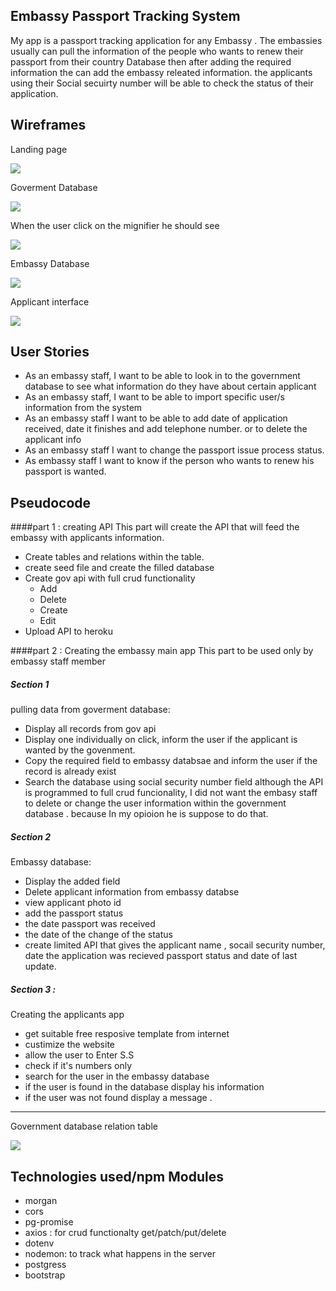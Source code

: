 Embassy Passport Tracking System
-----------------------
My app is a passport tracking application for any Embassy . The embassies usually can pull the information of the people who wants to renew their passport  from their country Database then after adding the required information the can add the embassy releated information. the applicants using their Social secuirty number will be able to check the status of their application. 

Wireframes
----------

Landing page

![](home.png)

Goverment Database

![](govdb.png)

When the user click on the mignifier he should see 

![](veiw.png)

Embassy Database

![](embasydb.png)

Applicant interface

![](USER.PNG)


User Stories
------------
* As an embassy staff, I want to be able to look in to the government database to see what information do they have about certain applicant
* As an embassy staff, I want to be able to import specific user/s information from the system
* As an embassy staff I want to be able to add date of application received, date it finishes and add telephone number. or to delete the applicant info
* As an embassy staff I want to change the passport issue process status.
* As embassy staff I want to know if the person who wants to renew his passport is wanted.

Pseudocode
----------
####part 1 : creating API
This part will create the API that will feed the embassy with applicants information.

*  Create tables and relations within the table.
*  create  seed file  and create the filled database
*	Create gov api with full crud functionality
	-	Add
	-	Delete
	-	Create
	-	Edit
*	Upload API to heroku

####part 2 : Creating the embassy main app
This part to be used only by embassy staff member
##### Section 1
pulling data from goverment database:

*  Display all records from gov api
*  Display one individually on click, inform the user if the applicant is wanted by the govenment.
*  Copy the required field to embassy databsae and inform the user if the record is already exist
* 	Search the database using social security number field
although the API is programmed to full crud funcionality, I did not want the embasy staff to delete or change the user information within the government database . because In my opioion he is suppose to do that.

##### Section 2
Embassy database:

*  Display the added field
*  Delete applicant information from embassy databse 
*  view applicant photo id
*  add the passport status
*  the date passport was received 
*  the date of the change of the status
*  create limited API that gives the applicant name , socail security number, date the application was recieved passport status and date of last update.


##### Section 3  : 
Creating the applicants app

*  get suitable free resposive template from internet
*  custimize the website
*  allow the user to Enter S.S
*  check if it's numbers only
*  search for the user in the embassy database
*  if the user is found in the database display his information
*  if the user was not found display a message .

---
Government database relation table

![](db-relation.png)

Technologies used/npm Modules
-----------
*  morgan
*  cors 
*  pg-promise
*  axios : for crud functionalty get/patch/put/delete
*  dotenv
*  nodemon: to track what happens in the server
*  postgress
*  bootstrap


<!--Download Project & Install
----------------

1. [Git clone or download this project]('https://github.com/andres-maza/project-2')
2. Create a PostgreSQL database called 'zootopia'
3. On your terminal, run psql -d project_2_db -f migrations/migrations.sql
4. If you haven't already, install nodemon package (npm install -g nodemon)
5. Run nodemon, app should be available on localhost:3000-->
